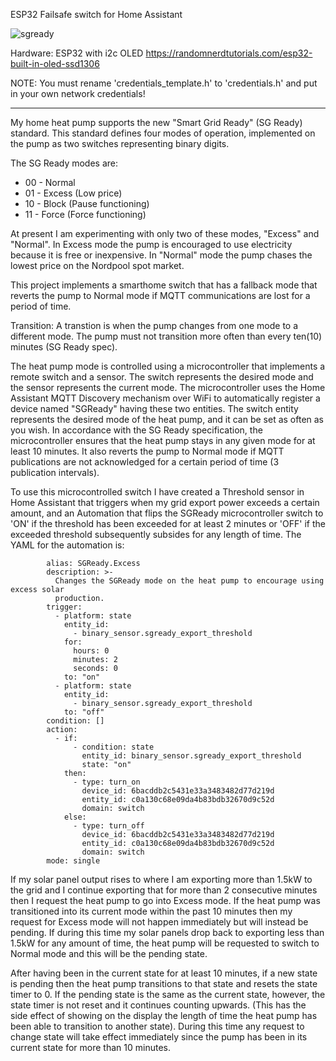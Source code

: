 ESP32 Failsafe switch for Home Assistant

![sgready](https://github.com/velvet-jones/sgready/assets/2877548/6b257951-6b20-4478-a085-fba193280c0e)

Hardware: ESP32 with i2c OLED https://randomnerdtutorials.com/esp32-built-in-oled-ssd1306

NOTE: You must rename 'credentials_template.h' to 'credentials.h'
      and put in your own network credentials!

----
My home heat pump supports the new "Smart Grid Ready" (SG Ready) standard. This standard
defines four modes of operation, implemented on the pump as two switches representing
binary digits.

The SG Ready modes are:

  * 00 - Normal
  * 01 - Excess (Low price)
  * 10 - Block (Pause functioning)
  * 11 - Force (Force functioning)

At present I am experimenting with only two of these modes, "Excess" and "Normal". In Excess
mode the pump is encouraged to use electricity because it is free or inexpensive. In "Normal"
mode the pump chases the lowest price on the Nordpool spot market.

This project implements a smarthome switch that has a fallback mode that reverts the
pump to Normal mode if MQTT communications are lost for a period of time.

Transition: A transtion is when the pump changes from one mode to a different mode.
            The pump must not transition more often than every ten(10) minutes (SG Ready spec).

The heat pump mode is controlled using a microcontroller that implements a remote switch and a
sensor. The switch represents the desired mode and the sensor represents the current mode.
The microcontroller uses the Home Assistant MQTT Discovery mechanism over WiFi to automatically
register a device named "SGReady" having these two entities. The switch entity represents the
desired mode of the heat pump, and it can be set as often as you wish. In accordance with the
SG Ready specification, the microcontroller ensures that the heat pump stays in any given mode
for at least 10 minutes. It also reverts the pump to Normal mode if MQTT publications are not
acknowledged for a certain period of time (3 publication intervals).

To use this microcontrolled switch I have created a Threshold sensor in Home Assistant that
triggers when my grid export power exceeds a certain amount, and an Automation that flips
the SGReady microcontroller switch to 'ON' if the threshold has been exceeded for at least 2
minutes or 'OFF' if the exceeded threshold subsequently subsides for any length of time. The
YAML for the automation is:

            alias: SGReady.Excess
            description: >-
              Changes the SGReady mode on the heat pump to encourage using excess solar
              production.
            trigger:
              - platform: state
                entity_id:
                  - binary_sensor.sgready_export_threshold
                for:
                  hours: 0
                  minutes: 2
                  seconds: 0
                to: "on"
              - platform: state
                entity_id:
                  - binary_sensor.sgready_export_threshold
                to: "off"
            condition: []
            action:
              - if:
                  - condition: state
                    entity_id: binary_sensor.sgready_export_threshold
                    state: "on"
                then:
                  - type: turn_on
                    device_id: 6bacddb2c5431e33a3483482d77d219d
                    entity_id: c0a130c68e09da4b83bdb32670d9c52d
                    domain: switch
                else:
                  - type: turn_off
                    device_id: 6bacddb2c5431e33a3483482d77d219d
                    entity_id: c0a130c68e09da4b83bdb32670d9c52d
                    domain: switch
            mode: single

If my solar panel output rises to where I am exporting more than 1.5kW to the grid and
I continue exporting that for more than 2 consecutive minutes then I request the heat
pump to go into Excess mode. If the heat pump was transitioned into its current mode
within the past 10 minutes then my request for Excess mode will not happen immediately
but will instead be pending. If during this time my solar panels drop back to exporting
less than 1.5kW for any amount of time, the heat pump will be requested to switch to
Normal mode and this will be the pending state.

After having been in the current state for at least 10 minutes, if a new state is pending
then the heat pump transitions to that state and resets the state timer to 0. If the
pending state is the same as the current state, however, the state timer is not reset and
it continues counting upwards. (This has the side effect of showing on the display the
length of time the heat pump has been able to transition to another state). During this
time any request to change state will take effect immediately since the pump has been in
its current state for more than 10 minutes.
